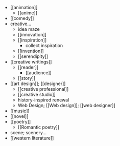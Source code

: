 - [[animation]]
    - [[anime]]
- [[comedy]]
- creative...
    - idea maze
    - [[innovation]]
    - [[inspiration]]
        - collect inspiration
    - [[invention]]
    - [[serendipity]]
- [[creative writings]]
    - [[reader]]
        - [[audience]]
    - [[story]]
- [[art design]]; [[designer]]
    - [[creative professional]]
    - [[creative studio]]
    - history-inspired renewal
    - Web Design; [[Web design]]; [[web designer]]
- [[music]]
- [[novel]]
- [[poetry]]
    - [[Romantic poetry]]
- scene; scenery...
- [[western literature]]
